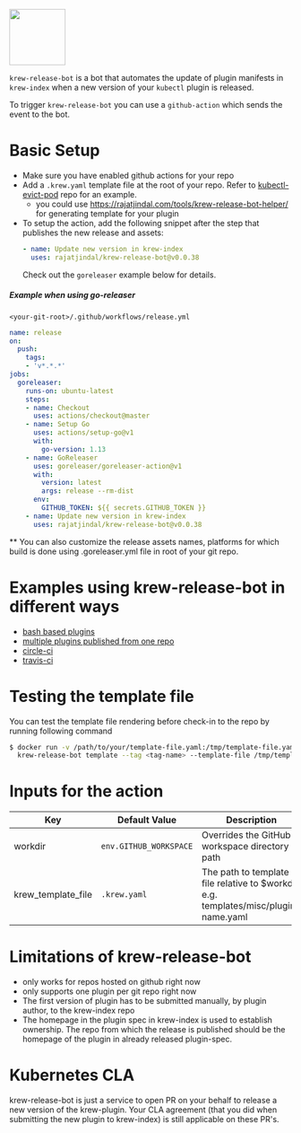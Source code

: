<a href="https://github.com/rajatjindal/krew-release-bot"><img src="https://github.com/krew-release-bot.png" width="100"></a><span width="10px">

`krew-release-bot` is a bot that automates the update of plugin manifests in `krew-index` when a new version of your `kubectl` plugin is released.

To trigger `krew-release-bot` you can use a `github-action` which sends the event to the bot.

# Basic Setup
- Make sure you have enabled github actions for your repo
- Add a `.krew.yaml` template file at the root of your repo. Refer to [kubectl-evict-pod](https://github.com/rajatjindal/kubectl-evict-pod) repo for an example.
  - you could use https://rajatjindal.com/tools/krew-release-bot-helper/ for generating template for your plugin
- To setup the action, add the following snippet after the step that publishes the new release and assets:
  ```yaml
  - name: Update new version in krew-index
    uses: rajatjindal/krew-release-bot@v0.0.38
  ```
  Check out the `goreleaser` example below for details.

##### Example when using go-releaser

`<your-git-root>/.github/workflows/release.yml`

```yaml
name: release
on:
  push:
    tags:
    - 'v*.*.*'
jobs:
  goreleaser:
    runs-on: ubuntu-latest
    steps:
    - name: Checkout
      uses: actions/checkout@master
    - name: Setup Go
      uses: actions/setup-go@v1
      with:
        go-version: 1.13
    - name: GoReleaser
      uses: goreleaser/goreleaser-action@v1
      with:
        version: latest
        args: release --rm-dist
      env:
        GITHUB_TOKEN: ${{ secrets.GITHUB_TOKEN }}
    - name: Update new version in krew-index
      uses: rajatjindal/krew-release-bot@v0.0.38
```

** You can also customize the release assets names, platforms for which build is done using .goreleaser.yml file in root of your git repo.

# Examples using krew-release-bot in different ways

- [bash based plugins](https://github.com/ahmetb/kubectx/blob/master/.github/workflows/release.yml)
- [multiple plugins published from one repo](https://github.com/ahmetb/kubectx/blob/master/.github/workflows/release.yml)
- [circle-ci](examples/circleci.yml)
- [travis-ci](examples/travis.yml)

# Testing the template file

You can test the template file rendering before check-in to the repo by running following command
```bash
$ docker run -v /path/to/your/template-file.yaml:/tmp/template-file.yaml rajatjindal/krew-release-bot:v0.0.38 \
  krew-release-bot template --tag <tag-name> --template-file /tmp/template-file.yaml
```

# Inputs for the action

| Key           | Default Value | Description |
| ------------- | ------------- | ----------- |
| workdir     | `env.GITHUB_WORKSPACE`  | Overrides the GitHub workspace directory path |
| krew_template_file  | `.krew.yaml`  | The path to template file relative to $workdir. e.g. templates/misc/plugin-name.yaml |


# Limitations of krew-release-bot
- only works for repos hosted on github right now
- only supports one plugin per git repo right now
- The first version of plugin has to be submitted manually, by plugin author, to the krew-index repo
- The homepage in the plugin spec in krew-index is used to establish ownership. The repo from which the release is published should be the homepage of the plugin in already released plugin-spec.


# Kubernetes CLA

krew-release-bot is just a service to open PR on your behalf to release a new version of the krew-plugin. Your CLA agreement (that you did when submitting the new plugin to krew-index) is still applicable on these PR's. 
